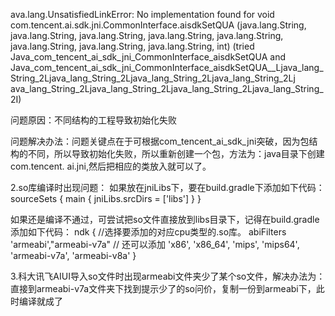 ava.lang.UnsatisfiedLinkError: 
No implementation found for void com.tencent.ai.sdk.jni.CommonInterface.aisdkSetQUA
(java.lang.String, java.lang.String, java.lang.String, java.lang.String, java.lang.String, java.lang.String, 
java.lang.String, java.lang.String, int) 
(tried Java_com_tencent_ai_sdk_jni_CommonInterface_aisdkSetQUA and 
Java_com_tencent_ai_sdk_jni_CommonInterface_aisdkSetQUA__Ljava_lang_String_2Ljava_lang_String_2Ljava_lang_String_2Ljava_lang_String_2Lj
ava_lang_String_2Ljava_lang_String_2Ljava_lang_String_2Ljava_lang_String_2I)

问题原因：不同结构的工程导致初始化失败

问题解决办法：问题关键点在于可根据com_tencent_ai_sdk_jni突破，因为包结构的不同，所以导致初始化失败，所以重新创建一个包，方法为：java目录下创建com.tencent.
ai.jni,然后把相应的类放入就可以了。

2.so库编译时出现问题： 如果放在jniLibs下，要在build.gradle下添加如下代码： 
sourceSets {
        main {
            jniLibs.srcDirs = ['libs']
        }
    }
    
   如果还是编译不通过，可尝试把so文件直接放到libs目录下，记得在build.gradle添加如下代码：
     ndk {
            //选择要添加的对应cpu类型的.so库。
            abiFilters 'armeabi',"armeabi-v7a"
            // 还可以添加 'x86', 'x86_64', 'mips', 'mips64', 'armeabi-v7a', 'armeabi-v8a'
        }

3.科大讯飞AIUI导入so文件时出现armeabi文件夹少了某个so文件，解决办法为：直接到armeabi-v7a文件夹下找到提示少了的so问价，复制一份到armeabi下，此时编译就成了

